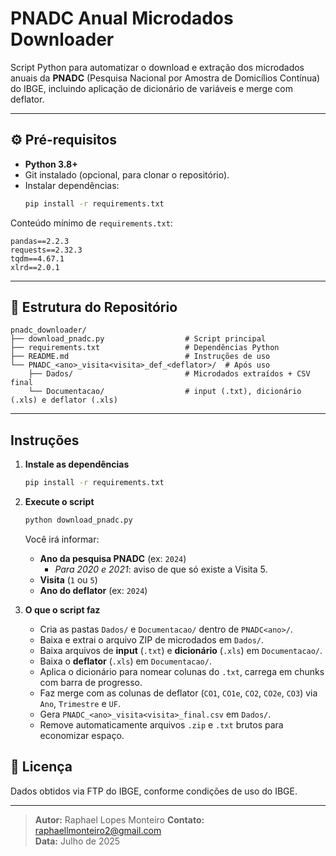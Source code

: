 # PNADC Anual Microdados Downloader

Script Python para automatizar o download e extração dos microdados anuais da **PNADC** (Pesquisa Nacional por Amostra de Domicílios Contínua) do IBGE, incluindo aplicação de dicionário de variáveis e merge com deflator.

---

## ⚙️ Pré-requisitos

- **Python 3.8+**  
- Git instalado (opcional, para clonar o repositório).
- Instalar dependências:
  ```bash
  pip install -r requirements.txt
  ```

Conteúdo mínimo de `requirements.txt`:
```text
pandas==2.2.3
requests==2.32.3
tqdm==4.67.1
xlrd==2.0.1
```

---

## 📁 Estrutura do Repositório

```
pnadc_downloader/
├── download_pnadc.py                  # Script principal
├── requirements.txt                   # Dependências Python
├── README.md                          # Instruções de uso
└── PNADC_<ano>_visita<visita>_def_<deflator>/  # Após uso
    ├── Dados/                         # Microdados extraídos + CSV final
    └── Documentacao/                  # input (.txt), dicionário (.xls) e deflator (.xls)

```

---

## Instruções

1. **Instale as dependências**  
   ```bash
   pip install -r requirements.txt
   ```

2. **Execute o script**  
   ```bash
   python download_pnadc.py
   ```
   Você irá informar:
   - **Ano da pesquisa PNADC** (ex: `2024`)  
     - *Para 2020 e 2021*: aviso de que só existe a Visita 5.  
   - **Visita** (`1` ou `5`)  
   - **Ano do deflator** (ex: `2024`)

3. **O que o script faz**  
   - Cria as pastas `Dados/` e `Documentacao/` dentro de `PNADC<ano>/`.  
   - Baixa e extrai o arquivo ZIP de microdados em `Dados/`.  
   - Baixa arquivos de **input** (`.txt`) e **dicionário** (`.xls`) em `Documentacao/`.  
   - Baixa o **deflator** (`.xls`) em `Documentacao/`.  
   - Aplica o dicionário para nomear colunas do `.txt`, carrega em chunks com barra de progresso.  
   - Faz merge com as colunas de deflator (`CO1`, `CO1e`, `CO2`, `CO2e`, `CO3`) via `Ano`, `Trimestre` e `UF`.  
   - Gera `PNADC_<ano>_visita<visita>_final.csv` em `Dados/`.  
   - Remove automaticamente arquivos `.zip` e `.txt` brutos para economizar espaço.


## 📝 Licença

Dados obtidos via FTP do IBGE, conforme condições de uso do IBGE.

---

> **Autor:** Raphael Lopes Monteiro 
> **Contato:** raphaellmonteiro2@gmail.com  
> **Data:** Julho de 2025  
